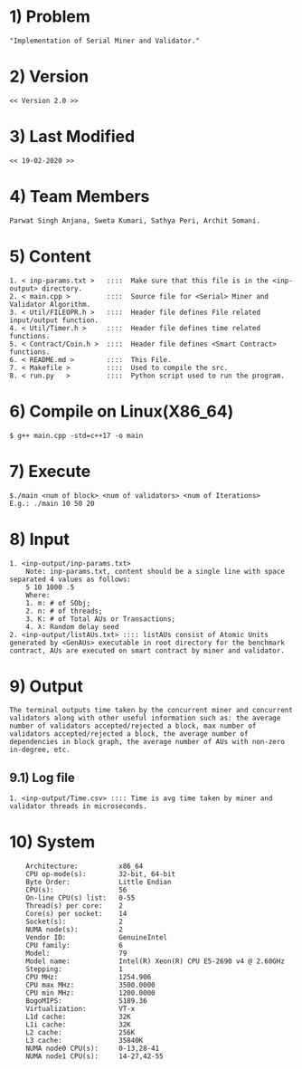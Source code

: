 # 1) Problem
	"Implementation of Serial Miner and Validator."

# 2) Version
	<< Version 2.0 >>

# 3) Last Modified
	<< 19-02-2020 >>

# 4) Team Members
	Parwat Singh Anjana, Sweta Kumari, Sathya Peri, Archit Somani.

# 5) Content
	1. < inp-params.txt >   ::::  Make sure that this file is in the <inp-output> directory.
	2. < main.cpp >         ::::  Source file for <Serial> Miner and Validator Algorithm.
	3. < Util/FILEOPR.h >   ::::  Header file defines File related input/output function.
	4. < Util/Timer.h >     ::::  Header file defines time related functions.
	5. < Contract/Coin.h >  ::::  Header file defines <Smart Contract> functions.
	6. < README.md >        ::::  This File.
	7. < Makefile >         ::::  Used to compile the src.
	8. < run.py   >         ::::  Python script used to run the program.

# 6) Compile on Linux(X86_64)
	$ g++ main.cpp -std=c++17 -o main

# 7) Execute
	$./main <num of block> <num of validators> <num of Iterations>
	E.g.: ./main 10 50 20

# 8) Input
	1. <inp-output/inp-params.txt>
		Note: inp-params.txt, content should be a single line with space separated 4 values as follows:
		5 10 1000 .5
		Where:
		1. m: # of SObj; 
		2. n: # of threads; 
		3. K: # of Total AUs or Transactions; 
		4. λ: Random delay seed
	2. <inp-output/listAUs.txt> :::: listAUs consist of Atomic Units generated by <GenAUs> executable in root directory for the benchmark contract, AUs are executed on smart contract by miner and validator.

# 9) Output
	The terminal outputs time taken by the concurrent miner and concurrent validators along with other useful information such as: the average number of validators accepted/rejected a block, max number of validators accepted/rejected a block, the average number of dependencies in block graph, the average number of AUs with non-zero in-degree, etc.

## 9.1) Log file
	1. <inp-output/Time.csv> :::: Time is avg time taken by miner and validator threads in microseconds.


# 10) System
		Architecture:          x86_64
		CPU op-mode(s):        32-bit, 64-bit
		Byte Order:            Little Endian
		CPU(s):                56
		On-line CPU(s) list:   0-55
		Thread(s) per core:    2
		Core(s) per socket:    14
		Socket(s):             2
		NUMA node(s):          2
		Vendor ID:             GenuineIntel
		CPU family:            6
		Model:                 79
		Model name:            Intel(R) Xeon(R) CPU E5-2690 v4 @ 2.60GHz
		Stepping:              1
		CPU MHz:               1254.906
		CPU max MHz:           3500.0000
		CPU min MHz:           1200.0000
		BogoMIPS:              5189.36
		Virtualization:        VT-x
		L1d cache:             32K
		L1i cache:             32K
		L2 cache:              256K
		L3 cache:              35840K
		NUMA node0 CPU(s):     0-13,28-41
		NUMA node1 CPU(s):     14-27,42-55
